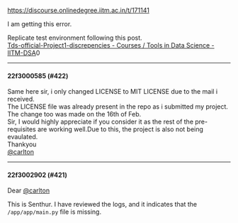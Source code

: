 https://discourse.onlinedegree.iitm.ac.in/t/171141

I am getting this error.</p>
<p>Replicate test environment following this post.<br/>
<a href="https://discourse.onlinedegree.iitm.ac.in/t/tds-official-project1-discrepencies/171141/316">Tds-official-Project1-discrepencies - Courses / Tools in Data Science - IITM-DSA</a>0</p><hr>

<h4>22f3000585 (#422)</h4>
<p>Same here sir, i only changed LICENSE to MIT LICENSE due to the mail i received.<br/>
The LICENSE file was already present in the repo as i submitted my project. The change too was made on the 16th of Feb.<br/>
Sir, I would highly appreciate if you consider it as the rest of the pre-requisites are working well.Due to this, the project is also not being evaulated.<br/>
Thankyou<br/>
<a class="mention" href="/u/carlton">@carlton</a></p><hr>

<h4>22f3002902 (#421)</h4>
<p>Dear <a class="mention" href="/u/carlton">@carlton</a></p>
<p>This is Senthur. I have reviewed the logs, and it indicates that the<br/>
<code>/app/app/main.py</code>     file is missing.
